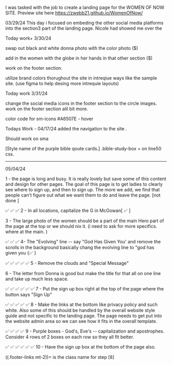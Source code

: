 I was tasked with the job to create a landing page for the WOMEN OF NOW SITE. 
Preview site here
https://zwebb21.github.io/WomenOfNow/


03/29/24 
 This day i focused on embeding the other social media platforms into the section3 part of the landing page. 
Nicole had showed me over the 






Today work+ 3/30/24 

swap out black and white donna photo with the color photo ($)

add in the women with the globe in her hands in that other section ($)

work on the footer section. 

utilize brand colors thorughout the site in intreqiue ways like the sample site. (use figma to help desing more intrequie layouts)



Today work 3/31/24

change the social media icons in the footer section to the circle images. 
work on the footer section alil bit more. 

color code for sm-icons
#A6507E - hover





Todays Work - 04/17/24
added the navigation to the site .

Should work on sma


[Style name of the purple bible qoute cards.]
.bible-study-box = on line50 css.













------------------------------------
05/04/24


1 - the page is long and busy. It is really lovely but save some of this content and design for other pages. The goal of this page is to get ladies to clearly see where to sign up, and then to sign up. The more we add, we find that people can't figure out what we want them to do and leave the page.   [not done ] 




✅ ✅ ✅ 2 - In all locations, capitalize the G in McGowan[ ✅ ] 



3 - The large photo of the women should be a part of the main Hero part of the page at the top or we should nix it. (i need to ask for more specifics. where at the main. )



✅ ✅ ✅ 4- The "Evolving" line -- say "God Has Given You' and remove the scrolls in the background  basically chang the evolving line to "god has given you {✅ }


✅ ✅ ✅ ✅ ✅ 5 - Remove the clouds and "Special Message"  



6 - The letter from Donna is good but make the title for that all on one line and take up much less space. 



✅ ✅ ✅ ✅ ✅ ✅ 7 - Put the sign up box right at the top of the page where the button says "Sign Up" 



✅ ✅ ✅ ✅ ✅ 8 - Make the links at the bottom like privacy policy and such white. Also some of this should be handled by the overall website style guide and not specific to the landing page. The page needs to get put into the website admin area so we can see how it fits in the overall template. 



✅ ✅ ✅ ✅  9 - Purple boxes - God's, Eve's -- capitalization and apostrophes.  Consider 4 rows of 2 boxes on each row so they all fit better. 


✅ ✅ ✅ ✅ ✅ ✅ 10 - Have the sign up box at the bottom of the page also.  

((.footer-links mt-2))= is the class name for step [8]